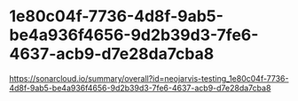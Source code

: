 # 1e80c04f-7736-4d8f-9ab5-be4a936f4656-9d2b39d3-7fe6-4637-acb9-d7e28da7cba8
https://sonarcloud.io/summary/overall?id=neojarvis-testing_1e80c04f-7736-4d8f-9ab5-be4a936f4656-9d2b39d3-7fe6-4637-acb9-d7e28da7cba8
